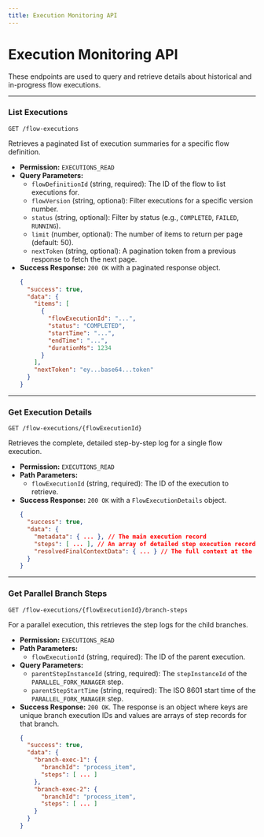 ```yaml
---
title: Execution Monitoring API
---
```


# Execution Monitoring API

These endpoints are used to query and retrieve details about historical and in-progress flow executions.

---

### List Executions

`GET /flow-executions`

Retrieves a paginated list of execution summaries for a specific flow definition.

-   **Permission:** `EXECUTIONS_READ`
-   **Query Parameters:**
    -   `flowDefinitionId` (string, required): The ID of the flow to list executions for.
    -   `flowVersion` (string, optional): Filter executions for a specific version number.
    -   `status` (string, optional): Filter by status (e.g., `COMPLETED`, `FAILED`, `RUNNING`).
    -   `limit` (number, optional): The number of items to return per page (default: 50).
    -   `nextToken` (string, optional): A pagination token from a previous response to fetch the next page.
-   **Success Response:** `200 OK` with a paginated response object.
    ```json
    {
      "success": true,
      "data": {
        "items": [
          {
            "flowExecutionId": "...",
            "status": "COMPLETED",
            "startTime": "...",
            "endTime": "...",
            "durationMs": 1234
          }
        ],
        "nextToken": "ey...base64...token"
      }
    }
    ```

---

### Get Execution Details

`GET /flow-executions/{flowExecutionId}`

Retrieves the complete, detailed step-by-step log for a single flow execution.

-   **Permission:** `EXECUTIONS_READ`
-   **Path Parameters:**
    -   `flowExecutionId` (string, required): The ID of the execution to retrieve.
-   **Success Response:** `200 OK` with a `FlowExecutionDetails` object.
    ```json
    {
      "success": true,
      "data": {
        "metadata": { ... }, // The main execution record
        "steps": [ ... ], // An array of detailed step execution records
        "resolvedFinalContextData": { ... } // The full context at the end of the flow
      }
    }
    ```

---

### Get Parallel Branch Steps

`GET /flow-executions/{flowExecutionId}/branch-steps`

For a parallel execution, this retrieves the step logs for the child branches.

-   **Permission:** `EXECUTIONS_READ`
-   **Path Parameters:**
    -   `flowExecutionId` (string, required): The ID of the parent execution.
-   **Query Parameters:**
    -   `parentStepInstanceId` (string, required): The `stepInstanceId` of the `PARALLEL_FORK_MANAGER` step.
    -   `parentStepStartTime` (string, required): The ISO 8601 start time of the `PARALLEL_FORK_MANAGER` step.
-   **Success Response:** `200 OK`. The response is an object where keys are unique branch execution IDs and values are arrays of step records for that branch.
    ```json
    {
      "success": true,
      "data": {
        "branch-exec-1": {
          "branchId": "process_item",
          "steps": [ ... ]
        },
        "branch-exec-2": {
          "branchId": "process_item",
          "steps": [ ... ]
        }
      }
    }
    ```